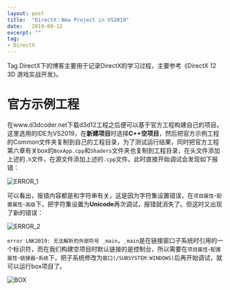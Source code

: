 ```yaml
---
layout: post
title:  "DirectX：New Project in VS2019"
date:   2019-09-12
excerpt: ""
tag:
- DirectX
---
```


Tag DirectX下的博客主要用于记录DirectX的学习过程，主要参考《DirectX 12 3D 游戏实战开发》。

# 官方示例工程

在www.d3dcoder.net下载d3d12工程之后便可以基于官方工程构建自己的项目。这里选用的IDE为VS2019，在**新建项目**时选择**C++空项目**，然后把官方示例工程的Common文件夹复制到自己的工程目录，为了测试运行结果，同时把官方工程第六章有关box的`BoxApp.cpp`和`Shaders`文件夹也复制到工程目录，在头文件添加上述的`.h`文件，在源文件添加上述的`.cpp`文件。此时直接开始调试会发现如下报错：

![ERROR_1](https://s2.ax1x.com/2019/11/06/M9HpsH.png)

可以看出，报错内容都是和字符串有关，这是因为字符集设置错误，在`项目属性`-`配置属性`-`高级`下，把字符集设置为**Unicode**再次调试，报错就消失了。但这时又出现了新的错误：

![ERROR_2](https://s2.ax1x.com/2019/11/06/M97xzD.png)

`error LNK2019: 无法解析的外部符号 _main`，`_main`是在链接窗口子系统时引用的一个标识符，而在我们构建空项目时默认链接的是控制台，所以需要在`项目属性`-`配置属性`-`链接器`-`系统`下，把子系统修改为`窗口(/SUBSYSTEM:WINDOWS)`后再开始调试，就可以运行box项目了。

![BOX](https://s2.ax1x.com/2019/11/06/M9HSQe.png)

